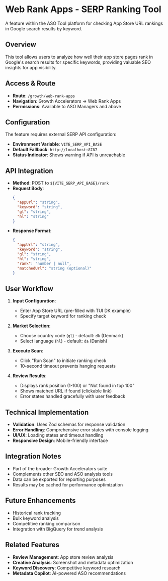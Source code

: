 # Web Rank Apps - SERP Ranking Tool

A feature within the ASO Tool platform for checking App Store URL rankings in Google search results by keyword.

## Overview
This tool allows users to analyze how well their app store pages rank in Google's search results for specific keywords, providing valuable SEO insights for app visibility.

## Access & Route
- **Route**: `/growth/web-rank-apps`
- **Navigation**: Growth Accelerators → Web Rank Apps
- **Permissions**: Available to ASO Managers and above

## Configuration
The feature requires external SERP API configuration:
- **Environment Variable**: `VITE_SERP_API_BASE`
- **Default Fallback**: `http://localhost:8787`
- **Status Indicator**: Shows warning if API is unreachable

## API Integration
- **Method**: POST to `${VITE_SERP_API_BASE}/rank`
- **Request Body**:
  ```json
  {
    "appUrl": "string",
    "keyword": "string", 
    "gl": "string",
    "hl": "string"
  }
  ```
- **Response Format**:
  ```json
  {
    "appUrl": "string",
    "keyword": "string",
    "gl": "string", 
    "hl": "string",
    "rank": "number | null",
    "matchedUrl": "string (optional)"
  }
  ```

## User Workflow
1. **Input Configuration**:
   - Enter App Store URL (pre-filled with TUI DK example)
   - Specify target keyword for ranking check
   
2. **Market Selection**:
   - Choose country code (`gl`) - default: `dk` (Denmark)
   - Select language (`hl`) - default: `da` (Danish)
   
3. **Execute Scan**:
   - Click "Run Scan" to initiate ranking check
   - 10-second timeout prevents hanging requests
   
4. **Review Results**:
   - Displays rank position (1-100) or "Not found in top 100"
   - Shows matched URL if found (clickable link)
   - Error states handled gracefully with user feedback

## Technical Implementation
- **Validation**: Uses Zod schemas for response validation
- **Error Handling**: Comprehensive error states with console logging
- **UI/UX**: Loading states and timeout handling
- **Responsive Design**: Mobile-friendly interface

## Integration Notes
- Part of the broader Growth Accelerators suite
- Complements other SEO and ASO analysis tools
- Data can be exported for reporting purposes
- Results may be cached for performance optimization

## Future Enhancements
- Historical rank tracking
- Bulk keyword analysis
- Competitive ranking comparison
- Integration with BigQuery for trend analysis

## Related Features
- **Review Management**: App store review analysis
- **Creative Analysis**: Screenshot and metadata optimization
- **Keyword Discovery**: Competitive keyword research
- **Metadata Copilot**: AI-powered ASO recommendations

